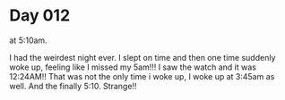 # Day 012

at 5:10am.

I had the weirdest night ever.
I slept on time and then one time suddenly woke up, feeling like I missed my 5am!!! I saw the watch and it was 12:24AM!!
That was not the only time i woke up, I woke up at 3:45am as well. And the finally 5:10. Strange!!

